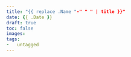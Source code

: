 ```yaml
---
title: "{{ replace .Name "-" " " | title }}"
date: {{ .Date }}
draft: true
toc: false
images:
tags:
-   untagged
---
```

